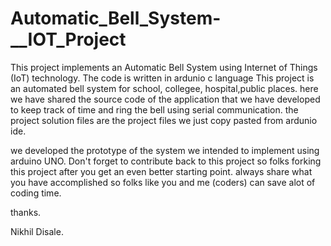 # Automatic_Bell_System-__IOT_Project
This project implements an Automatic Bell System using Internet of Things (IoT) technology.
The code is written in ardunio c language 
This project is an automated bell system for school, collegee, hospital,public places. here we have shared the source code of the application that we have developed to keep track of time and ring the bell using serial communication. the project solution files are the project files we just copy pasted from ardunio ide.

we developed the prototype of the system we intended to implement using arduino UNO. 
Don't forget to contribute back to this project so folks forking this project after you get an even better starting point. always share what you have accomplished so folks like you and me (coders) can save alot of coding time.

thanks.

Nikhil Disale.
